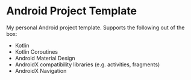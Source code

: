 # Android Project Template

My personal Android project template. Supports the following out of the box:

* Kotlin
* Kotlin Coroutines
* Android Material Design
* AndroidX compatibility libraries (e.g. activities, fragments)
* AndroidX Navigation
